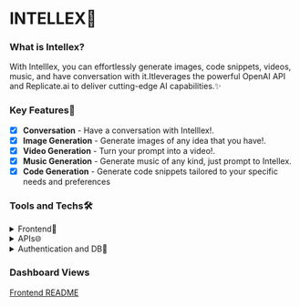 # INTELLEX🔮

### What is **Intellex**?

With Intelllex, you can effortlessly generate images, code snippets, videos, music, and have conversation with it.Itleverages the powerful OpenAI API and Replicate.ai to deliver cutting-edge AI capabilities.✨

### Key Features🚀

- [x] **Conversation** - Have a conversation with Intelllex!.
- [x] **Image Generation** - Generate images of any idea that you have!.
- [x] **Video Generation** - Turn your prompt into a video!.
- [x] **Music Generation** - Generate music of any kind, just prompt to Intellex.
- [x] **Code Generation** - Generate code snippets tailored to your specific needs and preferences

### Tools and Techs🛠️

<details>
<summary>Frontend🚀</summary>

- Next.js v13
- Tailwind CSS
- Crisp Chat
- Typescript
- Shadcn/ui
</details>

<details>
<summary>APIs🌐</summary>

- Stripe Payments
- OpenAI API
- Replicate.ai

</details>

<details>
<summary>Authentication and DB🚀</summary>

- Clerk Authentication
- MySQL
- Prisma ORM

</details>

### Dashboard Views

[Frontend README](/Frontend.md)
